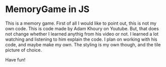 # MemoryGame in JS

This is a memory game. First of all I would like to point out, this is not my own code. This is code made by Adam Khoury on Youtube. But, that does not change whether I learned anythig from his video or not. I learned a lot watching and listening to him explain the code. I plan on working with his code, and maybe make my own. The styling is my own though, and the tile picture of choice.

Have fun!
